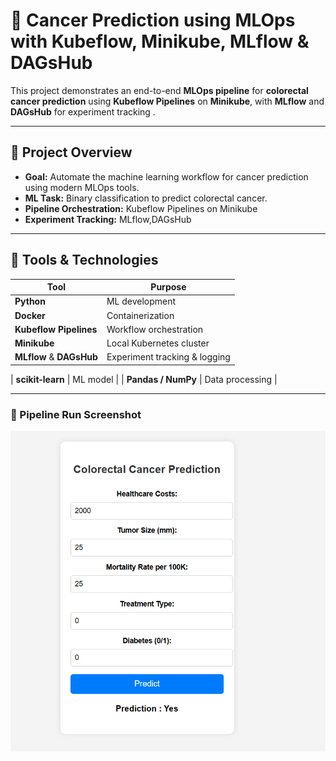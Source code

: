 # 🧬 Cancer Prediction using MLOps with Kubeflow, Minikube, MLflow & DAGsHub

This project demonstrates an end-to-end **MLOps pipeline** for **colorectal cancer prediction** using **Kubeflow Pipelines** on **Minikube**, with **MLflow** and **DAGsHub** for experiment tracking .

---

## 🚀 Project Overview

- **Goal:** Automate the machine learning workflow for cancer prediction using modern MLOps tools.
- **ML Task:** Binary classification to predict colorectal cancer.
- **Pipeline Orchestration:** Kubeflow Pipelines on Minikube
- **Experiment Tracking:** MLflow,DAGsHub


---

## 🧰 Tools & Technologies

| Tool | Purpose |
|------|---------|
| **Python** | ML development |
| **Docker** | Containerization |
| **Kubeflow Pipelines** | Workflow orchestration |
| **Minikube** | Local Kubernetes cluster |
| **MLflow** & **DAGsHub**  | Experiment tracking & logging |

| **scikit-learn** | ML model |
| **Pandas / NumPy** | Data processing |

---
### 📸 Pipeline Run Screenshot

![Kubeflow Pipeline Screenshot](https://raw.githubusercontent.com/jothsnapraveena/MLOps_Cancer_prediction/master/Screenshot%202025-03-24%20024540.png)


